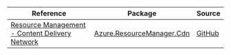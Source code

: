 | Reference | Package | Source |
|---|---|---|
|[Resource Management - Content Delivery Network](resourcemanager.cdn-readme.md)|[Azure.ResourceManager.Cdn](https://www.nuget.org/packages/Azure.ResourceManager.Cdn)|[GitHub](https://github.com/Azure/azure-sdk-for-net/blob/main/sdk/cdn/Azure.ResourceManager.Cdn)|
